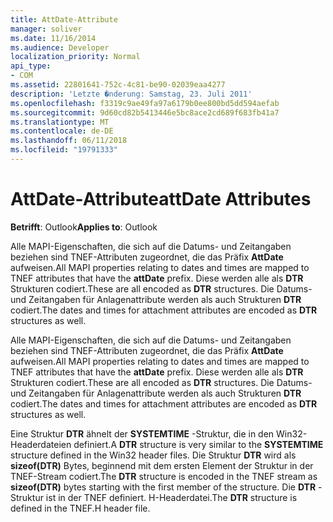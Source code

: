 ```yaml
---
title: AttDate-Attribute
manager: soliver
ms.date: 11/16/2014
ms.audience: Developer
localization_priority: Normal
api_type:
- COM
ms.assetid: 22801641-752c-4c81-be90-02039eaa4277
description: 'Letzte �nderung: Samstag, 23. Juli 2011'
ms.openlocfilehash: f3319c9ae49fa97a6179b0ee800bd5dd594aefab
ms.sourcegitcommit: 9d60cd82b5413446e5bc8ace2cd689f683fb41a7
ms.translationtype: MT
ms.contentlocale: de-DE
ms.lasthandoff: 06/11/2018
ms.locfileid: "19791333"
---
```

# <a name="attdate-attributes"></a><span data-ttu-id="167c9-103">AttDate-Attribute</span><span class="sxs-lookup"><span data-stu-id="167c9-103">attDate Attributes</span></span>

  
  
<span data-ttu-id="167c9-104">**Betrifft**: Outlook</span><span class="sxs-lookup"><span data-stu-id="167c9-104">**Applies to**: Outlook</span></span> 
  
<span data-ttu-id="167c9-105">Alle MAPI-Eigenschaften, die sich auf die Datums- und Zeitangaben beziehen sind TNEF-Attributen zugeordnet, die das Präfix **AttDate** aufweisen.</span><span class="sxs-lookup"><span data-stu-id="167c9-105">All MAPI properties relating to dates and times are mapped to TNEF attributes that have the **attDate** prefix.</span></span> <span data-ttu-id="167c9-106">Diese werden alle als **DTR** Strukturen codiert.</span><span class="sxs-lookup"><span data-stu-id="167c9-106">These are all encoded as **DTR** structures.</span></span> <span data-ttu-id="167c9-107">Die Datums- und Zeitangaben für Anlagenattribute werden als auch Strukturen **DTR** codiert.</span><span class="sxs-lookup"><span data-stu-id="167c9-107">The dates and times for attachment attributes are encoded as **DTR** structures as well.</span></span> 
  
<span data-ttu-id="167c9-108">Alle MAPI-Eigenschaften, die sich auf die Datums- und Zeitangaben beziehen sind TNEF-Attributen zugeordnet, die das Präfix **AttDate** aufweisen.</span><span class="sxs-lookup"><span data-stu-id="167c9-108">All MAPI properties relating to dates and times are mapped to TNEF attributes that have the **attDate** prefix.</span></span> <span data-ttu-id="167c9-109">Diese werden alle als **DTR** Strukturen codiert.</span><span class="sxs-lookup"><span data-stu-id="167c9-109">These are all encoded as **DTR** structures.</span></span> <span data-ttu-id="167c9-110">Die Datums- und Zeitangaben für Anlagenattribute werden als auch Strukturen **DTR** codiert.</span><span class="sxs-lookup"><span data-stu-id="167c9-110">The dates and times for attachment attributes are encoded as **DTR** structures as well.</span></span> 
  
<span data-ttu-id="167c9-111">Eine Struktur **DTR** ähnelt der **SYSTEMTIME** -Struktur, die in den Win32-Headerdateien definiert.</span><span class="sxs-lookup"><span data-stu-id="167c9-111">A **DTR** structure is very similar to the **SYSTEMTIME** structure defined in the Win32 header files.</span></span> <span data-ttu-id="167c9-112">Die Struktur **DTR** wird als **sizeof(DTR)** Bytes, beginnend mit dem ersten Element der Struktur in der TNEF-Stream codiert.</span><span class="sxs-lookup"><span data-stu-id="167c9-112">The **DTR** structure is encoded in the TNEF stream as **sizeof(DTR)** bytes starting with the first member of the structure.</span></span> <span data-ttu-id="167c9-113">Die **DTR** -Struktur ist in der TNEF definiert. H-Headerdatei.</span><span class="sxs-lookup"><span data-stu-id="167c9-113">The **DTR** structure is defined in the TNEF.H header file.</span></span> 
  

